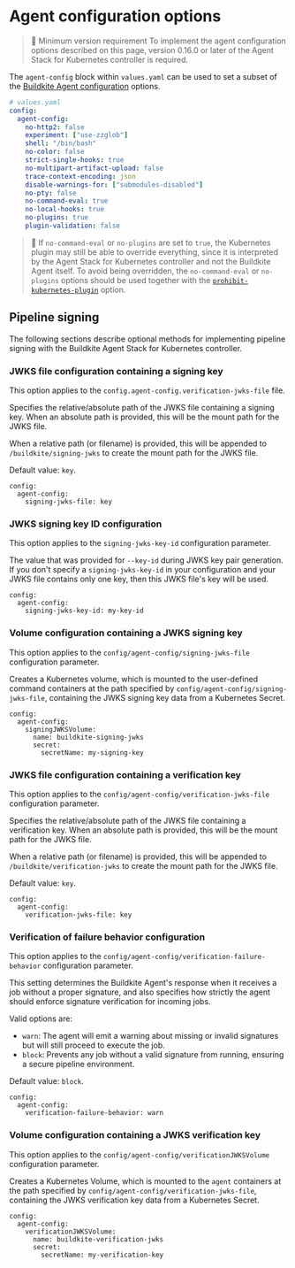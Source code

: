 # Agent configuration options

> 📘 Minimum version requirement
> To implement the agent configuration options described on this page, version 0.16.0 or later of the Agent Stack for Kubernetes controller is required.

The `agent-config` block within `values.yaml` can be used to set a subset of the [Buildkite Agent configuration](/docs/agent/v3/configuration) options.

```yaml
# values.yaml
config:
  agent-config:
    no-http2: false
    experiment: ["use-zzglob"]
    shell: "/bin/bash"
    no-color: false
    strict-single-hooks: true
    no-multipart-artifact-upload: false
    trace-context-encoding: json
    disable-warnings-for: ["submodules-disabled"]
    no-pty: false
    no-command-eval: true
    no-local-hooks: true
    no-plugins: true
    plugin-validation: false
```

> 📘
> If `no-command-eval` or `no-plugins` are set to `true`, the Kubernetes plugin may still be able to override everything, since it is interpreted by the Agent Stack for Kubernetes controller and not the Buildkite Agent itself.
> To avoid being overridden, the `no-command-eval` or `no-plugins` options should be used together with the [`prohibit-kubernetes-plugin`](/docs/agent/v3/agent-stack-k8s/securing-the-stack) option.

## Pipeline signing

The following sections describe optional methods for implementing pipeline signing with the Buildkite Agent Stack for Kubernetes controller.

### JWKS file configuration containing a signing key

This option applies to the `config.agent-config.verification-jwks-file` file.

Specifies the relative/absolute path of the JWKS file containing a signing key. When an absolute path is provided, this will be the mount path for the JWKS file.

When a relative path (or filename) is provided, this will be appended to `/buildkite/signing-jwks` to create the mount path for the JWKS file.

Default value: `key`.

```
config:
  agent-config:
    signing-jwks-file: key
```

### JWKS signing key ID configuration

This option applies to the `signing-jwks-key-id` configuration parameter.

The value that was provided for `--key-id` during JWKS key pair generation. If you don't specify a `signing-jwks-key-id` in your configuration and your JWKS file contains only one key, then this JWKS file's key will be used.

```
config:
  agent-config:
    signing-jwks-key-id: my-key-id
```

### Volume configuration containing a JWKS signing key

This option applies to the `config/agent-config/signing-jwks-file` configuration parameter.

Creates a Kubernetes volume, which is mounted to the user-defined command containers at the path specified by `config/agent-config/signing-jwks-file`, containing the JWKS signing key data from a Kubernetes Secret.

```
config:
  agent-config:
    signingJWKSVolume:
      name: buildkite-signing-jwks
      secret:
        secretName: my-signing-key
```

### JWKS file configuration containing a verification key

This option applies to the `config/agent-config/verification-jwks-file` configuration parameter.

Specifies the relative/absolute path of the JWKS file containing a verification key. When an absolute path is provided, this will be the mount path for the JWKS file.

When a relative path (or filename) is provided, this will be appended to `/buildkite/verification-jwks` to create the mount path for the JWKS file.

Default value: `key`.

```
config:
  agent-config:
    verification-jwks-file: key
```

### Verification of failure behavior configuration

This option applies to the `config/agent-config/verification-failure-behavior` configuration parameter.

This setting determines the Buildkite Agent's response when it receives a job without a proper signature, and also specifies how strictly the agent should enforce signature verification for incoming jobs.

Valid options are:

- `warn`: The agent will emit a warning about missing or invalid signatures but will still proceed to execute the job.
- `block`: Prevents any job without a valid signature from running, ensuring a secure pipeline environment.

Default value: `block`.

```
config:
  agent-config:
    verification-failure-behavior: warn
```

### Volume configuration containing a JWKS verification key

This option applies to the `config/agent-config/verificationJWKSVolume` configuration parameter.

Creates a Kubernetes Volume, which is mounted to the `agent` containers at the path specified by `config/agent-config/verification-jwks-file`, containing the JWKS verification key data from a Kubernetes Secret.

```
config:
  agent-config:
    verificationJWKSVolume:
      name: buildkite-verification-jwks
      secret:
        secretName: my-verification-key
```
